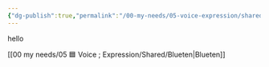 ```yaml
---
{"dg-publish":true,"permalink":"/00-my-needs/05-voice-expression/shared/published/","tags":["gardenEntry"]}
---
```


hello

[[00 my needs/05 🟦 Voice ; Expression/Shared/Blueten\|Blueten]]